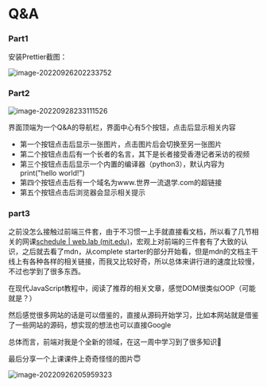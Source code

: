 # Q&A

### Part1

安装Prettier截图：

![image-20220926202233752](C:\Users\13190\AppData\Roaming\Typora\typora-user-images\image-20220926202233752.png)



### Part2

![image-20220928233111526](C:\Users\13190\AppData\Roaming\Typora\typora-user-images\image-20220928233111526.png)

界面顶端为一个Q&A的导航栏，界面中心有5个按钮，点击后显示相关内容

- 第一个按钮点击后显示一张图片，点击图片后会切换至另一张图片
- 第二个按钮点击后有一个长者的名言，其下是长者接受香港记者采访的视频
- 第三个按钮点击后显示一个内置的编译器（python3），默认内容为print("hello world!")
- 第四个按钮点击后有一个域名为www.世界一流退学.com的超链接
- 第五个按钮点击后浏览器会显示相关提示
### part3

之前没怎么接触过前端三件套，由于不习惯一上手就直接看文档，所以看了几节相关的网课[schedule | web.lab (mit.edu)](https://weblab.mit.edu/schedule/#weekone)，宏观上对前端的三件套有了大致的认识，之后就去看了mdn，从complete starter的部分开始看，但是mdn的文档主干线上有各种各样的相关链接，而我又比较好奇，所以总体来讲行进的速度比较慢，不过也学到了很多东西。

在现代JavaScript教程中，阅读了推荐的相关文章，感觉DOM很类似OOP（可能就是？）

然后感觉很多网站的话是可以借鉴的，直接从源码开始学习，比如本网站就是借鉴了一些网站的源码，想实现的想法也可以直接Google

总体而言，前端对我是个全新的领域，在这一周中学习到了很多知识🥰

最后分享一个上课课件上奇奇怪怪的图片😇

![image-20220926205959323](C:\Users\13190\AppData\Roaming\Typora\typora-user-images\image-20220926205959323.png)

